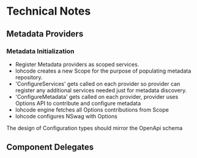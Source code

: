 ﻿# Technical Notes

## Metadata Providers

### Metadata Initialization
+ Register Metadata providers as scoped services.
+ lohcode creates a new Scope for the purpose of populating metadata repository.
+ 'ConfigureServices' gets called on each provider so provider can register any additional services needed just for metadata discovery.
+ 'ConfigureMetadata' gets called on each provider, provider uses Options API to contribute and configure metadata
+ lohcode engine fetches all Options contributions from Scope
+ lohcode configures NSwag with Options

The design of Configuration types should mirror the OpenApi schema

## Component Delegates